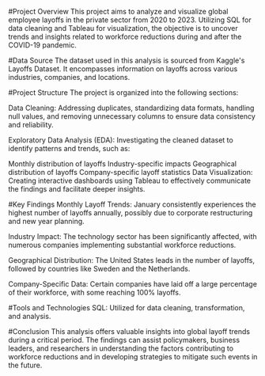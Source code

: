 #Project Overview
This project aims to analyze and visualize global employee layoffs in the private sector from 2020 to 2023. Utilizing SQL for data cleaning and Tableau for visualization, the objective is to uncover trends and insights related to workforce reductions during and after the COVID-19 pandemic.

#Data Source
The dataset used in this analysis is sourced from Kaggle's Layoffs Dataset. It encompasses information on layoffs across various industries, companies, and locations.

#Project Structure
The project is organized into the following sections:

Data Cleaning: Addressing duplicates, standardizing data formats, handling null values, and removing unnecessary columns to ensure data consistency and reliability.

Exploratory Data Analysis (EDA): Investigating the cleaned dataset to identify patterns and trends, such as:

Monthly distribution of layoffs
Industry-specific impacts
Geographical distribution of layoffs
Company-specific layoff statistics
Data Visualization: Creating interactive dashboards using Tableau to effectively communicate the findings and facilitate deeper insights.

#Key Findings
Monthly Layoff Trends: January consistently experiences the highest number of layoffs annually, possibly due to corporate restructuring and new year planning.

Industry Impact: The technology sector has been significantly affected, with numerous companies implementing substantial workforce reductions.

Geographical Distribution: The United States leads in the number of layoffs, followed by countries like Sweden and the Netherlands.

Company-Specific Data: Certain companies have laid off a large percentage of their workforce, with some reaching 100% layoffs.

#Tools and Technologies
SQL: Utilized for data cleaning, transformation, and analysis.

#Conclusion
This analysis offers valuable insights into global layoff trends during a critical period. The findings can assist policymakers, business leaders, and researchers in understanding the factors contributing to workforce reductions and in developing strategies to mitigate such events in the future.






